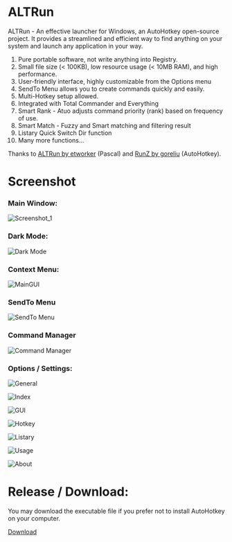 # ALTRun
ALTRun - An effective launcher for Windows, an AutoHotkey open-source project.
It provides a streamlined and efficient way to find anything on your system and launch any application in your way. 

1. Pure portable software, not write anything into Registry.
2. Small file size (< 100KB), low resource usage (< 10MB RAM), and high performance.
3. User-friendly interface, highly customizable from the Options menu
4. SendTo Menu allows you to create commands quickly and easily.
5. Multi-Hotkey setup allowed.
6. Integrated with Total Commander and Everything
7. Smart Rank - Atuo adjusts command priority (rank) based on frequency of use.
8. Smart Match - Fuzzy and Smart matching and filtering result
9. Listary Quick Switch Dir function
10. Many more functions...

Thanks to [ALTRun by etworker](https://github.com/etworker/ALTRun) (Pascal) and [RunZ by goreliu](https://github.com/goreliu/runz) (AutoHotkey).

# Screenshot

### Main Window:
![Screenshot_1](https://github.com/zhugecaomao/ALTRun/assets/11486126/db441712-cc6e-4787-8115-164395843fa8)

### Dark Mode:
![Dark Mode](https://github.com/user-attachments/assets/2ce70d3f-f84c-4f0a-a7a3-d037642f3604)

### Context Menu:
![MainGUI](https://github.com/user-attachments/assets/30901d12-edb1-4780-9c23-2e4d91956898)

### SendTo Menu
![SendTo Menu](https://github.com/user-attachments/assets/7b718b25-3461-4b70-8b45-6b10e4489938)

### Command Manager
![Command Manager](https://github.com/user-attachments/assets/31a9d6ff-ae9a-4e81-9f66-fb62feb41cb5)

### Options / Settings:
![General](https://github.com/user-attachments/assets/9171b303-3e40-4bc5-a34e-d1a4c5134040)

![Index](https://github.com/user-attachments/assets/e7ad5d86-6fe1-4f9f-9f6c-9326e2a8b799)

![GUI](https://github.com/user-attachments/assets/264ef125-f571-4235-b648-df2b70ff8e01)

![Hotkey](https://github.com/user-attachments/assets/7859bcfb-5496-4052-8506-1d83b3dcedf3)

![Listary](https://github.com/user-attachments/assets/7b07a8b3-063a-4dfd-b40f-eac31946a3f5)

![Usage](https://github.com/user-attachments/assets/1f71ac01-bb32-4901-a3df-15a94a765cc1)

![About](https://github.com/user-attachments/assets/026d16e6-7dca-4b92-a6e0-069d93929c65)

# Release / Download:

You may download the executable file if you prefer not to install AutoHotkey on your computer.

[Download](https://github.com/zhugecaomao/ALTRun/releases)

